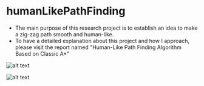 # humanLikePathFinding
* The main purpose of this research project is to establish an idea to make a zig-zag path smooth and human-like.
* To have a detailed explanation about this project and how I approach, please visit the report named "Human-Like Path Finding Algorithm Based on Classic A*"

![alt text](https://github.com/YuzhouGuo/humanLikePathFinding/blob/master/screenshots_in_report/stage2.png)

![alt text](https://github.com/YuzhouGuo/humanLikePathFinding/blob/master/screenshots_in_report/stage3.png)

